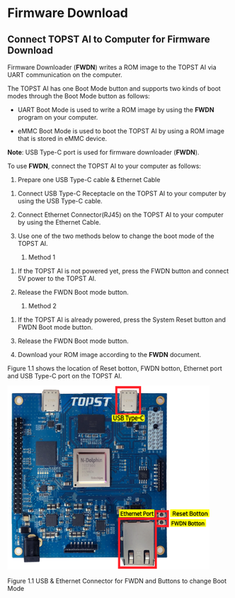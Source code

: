 ﻿# Firmware Download

## Connect TOPST AI to Computer for Firmware Download

Firmware Downloader (**FWDN**) writes a ROM image to the TOPST AI via
UART communication on the computer.

The TOPST AI has one Boot Mode button and supports two kinds of boot
modes through the Boot Mode button as follows:

- UART Boot Mode is used to write a ROM image by using the **FWDN**
  program on your computer.

- eMMC Boot Mode is used to boot the TOPST AI by using a ROM image that
  is stored in eMMC device.

**Note**: USB Type-C port is used for firmware downloader (**FWDN**).

To use **FWDN**, connect the TOPST AI to your computer as follows:

1.  Prepare one USB Type-C cable & Ethernet Cable

<!-- -->

1.  Connect USB Type-C Receptacle on the TOPST AI to your computer by
    using the USB Type-C cable.

2.  Connect Ethernet Connector(RJ45) on the TOPST AI to your computer by
    using the Ethernet Cable.

3.  Use one of the two methods below to change the boot mode of the
    TOPST AI.

    1.  Method 1

<!-- -->

1.  If the TOPST AI is not powered yet, press the FWDN button and
    connect 5V power to the TOPST AI.

2.  Release the FWDN Boot mode button.

    1.  Method 2

<!-- -->

1.  If the TOPST AI is already powered, press the System Reset button
    and FWDN Boot mode button.

<!-- -->

3.  Release the FWDN Boot mode button.

<!-- -->

4.  Download your ROM image according to the **FWDN** document.

Figure 1.1 shows the location of Reset botton, FWDN botton, Ethernet
port and USB Type-C port on the TOPST AI.

<img src="../media/4. Firware Download.image1.png"
style="width:4.75758in;height:4.32407in" />

Figure 1.1 USB & Ethernet Connector for FWDN and Buttons to change Boot
Mode
